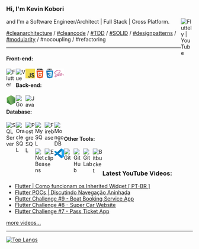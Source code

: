 ### Hi, I'm Kevin Kobori
<!-- [linkedin]  -->
and I'm a Software Engineer/Architect | Full Stack | Cross Platform. [<img align="right" alt="Fluttely | YouTube" width="32px" src="https://upload.wikimedia.org/wikipedia/commons/thumb/0/09/YouTube_full-color_icon_%282017%29.svg/1280px-YouTube_full-color_icon_%282017%29.svg.png" />][youtube]
<!-- [<img align="right" alt="Fluttely | LinkedIn" width="22px" src="https://image.flaticon.com/icons/png/512/174/174857.png" />][linkedin] [<img align="right" alt="Fluttely | Instagram" width="22px" src="https://upload.wikimedia.org/wikipedia/commons/thumb/e/e7/Instagram_logo_2016.svg/2048px-Instagram_logo_2016.svg.png" />][instagram] -->

<!-- ### GitLab profile: [gitlab]https://gitlab.com/kevinkobori
### Bitbucket profile: [bitbucket]https://bitbucket.org/kevinkoborisnow/ -->
[#cleanarchitecture][cleanarchitecture] / [#cleancode][cleancode] / [#TDD][TDD] / [#SOLID][SOLID] / [#designpatterns][designpatterns] / [#modularity][modularity] / #nocoupling / #refactoring

---

#### Front-end:
<img align="left" alt="Flutter" width="26px" src="https://cdn.iconscout.com/icon/free/png-128/flutter-3521432-2944876.png" />
<img align="left" alt="Vue" width="26px" src="https://upload.wikimedia.org/wikipedia/commons/thumb/9/95/Vue.js_Logo_2.svg/555px-Vue.js_Logo_2.svg.png" />
<img align="left" alt="JavaScript" width="26px" src="https://raw.githubusercontent.com/github/explore/80688e429a7d4ef2fca1e82350fe8e3517d3494d/topics/javascript/javascript.png" />
<img align="left" alt="HTML5" width="26px" src="https://raw.githubusercontent.com/github/explore/80688e429a7d4ef2fca1e82350fe8e3517d3494d/topics/html/html.png" />
<img align="left" alt="CSS3" width="26px" src="https://raw.githubusercontent.com/github/explore/80688e429a7d4ef2fca1e82350fe8e3517d3494d/topics/css/css.png" />
<img align="left" alt="Sass" width="26px" src="https://raw.githubusercontent.com/github/explore/80688e429a7d4ef2fca1e82350fe8e3517d3494d/topics/sass/sass.png" />
<br />

#### Back-end:
<img align="left" alt="Node" width="26px" src="https://raw.githubusercontent.com/github/explore/80688e429a7d4ef2fca1e82350fe8e3517d3494d/topics/nodejs/nodejs.png" />
<img align="left" alt="Go" width="26px" src="https://img.icons8.com/color/452/golang.png" />
<img align="left" alt="Java" width="26px" src="https://cdn.iconscout.com/icon/free/png-256/java-43-569305.png" />
<br />

#### Database:
<img align="left" alt="SQLServer" width="26px" src="https://www.professional-nvr.ru/image/cache/catalog/products/microsoft-images/ms-sql-server-logo-1200x800.png" />
<img align="left" alt="OracleSQL" width="26px" src="https://m.media-amazon.com/images/I/41QodfboFdL.png" />
<img align="left" alt="PostgreSQL" width="26px" src="https://upload.wikimedia.org/wikipedia/commons/thumb/2/29/Postgresql_elephant.svg/1200px-Postgresql_elephant.svg.png" />
<img align="left" alt="MySQL" width="26px" src="https://www.freepnglogos.com/uploads/logo-mysql-png/logo-mysql-mysql-logo-png-images-are-download-crazypng-21.png" />
<img align="left" alt="Firebase" width="26px" src="https://4.bp.blogspot.com/-rtNRVM3aIvI/XJX_U07Z-II/AAAAAAAAJXY/YpdOo490FTgdKOxM4qDG-2-EzcNFAWkKACK4BGAYYCw/s1600/logo%2Bfirebase%2Bicon.png" />
<img align="left" alt="MongoDB" width="26px" src="https://cdn.worldvectorlogo.com/logos/mongodb-icon-1.svg" />
<br />

#### Other Tools:
<img align="left" alt="NetBeans" width="26px" src="https://upload.wikimedia.org/wikipedia/commons/thumb/9/98/Apache_NetBeans_Logo.svg/1776px-Apache_NetBeans_Logo.svg.png" />
<img align="left" alt="Eclipse" width="26px" src="https://cdn.freebiesupply.com/logos/large/2x/eclipse-11-logo-png-transparent.png" />
<img align="left" alt="Visual Studio Code" width="26px" src="https://raw.githubusercontent.com/github/explore/80688e429a7d4ef2fca1e82350fe8e3517d3494d/topics/visual-studio-code/visual-studio-code.png" />
<img align="left" alt="Git" width="26px" src="https://upload.wikimedia.org/wikipedia/commons/thumb/3/3f/Git_icon.svg/1024px-Git_icon.svg.png" />
<img align="left" alt="GitHub" width="26px" src="https://cdn.iconscout.com/icon/free/png-128/github-3089487-2567439.png" />
<img align="left" alt="GitLab" width="26px" src="https://cdn.worldvectorlogo.com/logos/gitlab.svg" />
<img align="left" alt="Bitbucket" width="26px" src="https://upload.wikimedia.org/wikipedia/commons/thumb/0/0e/Bitbucket-blue-logomark-only.svg/1200px-Bitbucket-blue-logomark-only.svg.png" />

<br />
<br />

### Latest YouTube Videos:

<!-- YOUTUBE:START -->
- [Flutter | Como funcionam os Inherited Widget [ PT-BR ]](https://www.youtube.com/watch?v=lQPh5zqMkWA&t=208s)
- [Flutter POCs | Discutindo Navegação Aninhada](https://www.youtube.com/watch?v=hOx-034uk3M)
- [Flutter Challenge #9 - Boat Booking Service App](https://www.youtube.com/watch?v=n9ds-cum2io)
- [Flutter Challenge #8 - Super Car Website](https://www.youtube.com/watch?v=0sXkDJoJCJE&t=89s)
- [Flutter Challenge #7 - Pass Ticket App](https://www.youtube.com/watch?v=UXw6cv9uaNk)
<!-- YOUTUBE:END -->

[more videos...][youtube]

---

[youtube]: https://www.youtube.com/channel/UC8UvYtP9aJqdI-FGWctCliQ
[instagram]: https://www.instagram.com/kevinkobori/
[linkedin]: https://www.linkedin.com/in/kevin-kobori-646701197/
[snow]: https://www.snowmanlabs.com/
[darwin]: https://darwinseguros.com/
[unclebob]: https://www.cleancoders.com/
[cleanarchitecture]: https://blog.cleancoder.com/uncle-bob/2012/08/13/the-clean-architecture.html
[cleancode]: https://www.cleancoders.com/series/clean-code
[TDD]: https://www.cleancoders.com/series/clean-code
[SOLID]: https://www.youtube.com/watch?v=zHiWqnTWsn4
[designpatterns]: https://cleancoders.com/episode/clean-code-episode-25
[modularity]: https://medium.com/hackernoon/applying-clean-architecture-on-web-application-with-modular-pattern-7b11f1b89011
[noacoplations]:
[refactoring]:
[gitlab]: https://gitlab.com/kevinkobori
[bitbucket]: https://bitbucket.org/kevinkoborisnow/
<!-- ![Anurag's GitHub stats](https://github-readme-stats.vercel.app/api?username=kevinkobori&show_icons=true&theme=radical) -->

[![Top Langs](https://github-readme-stats.vercel.app/api/top-langs/?username=kevinkobori&langs_count=8)](https://github.com/kevinkobori/github-readme-stats)

